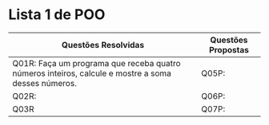 # Lista 1 de POO
| Questões Resolvidas | Questões Propostas |
|------------|------------|
| Q01R: Faça um programa que receba quatro números inteiros, calcule e mostre a soma desses números.     | Q05P:     |
| Q02R:     | Q06P:  |
| Q03R     | Q07P:  |
